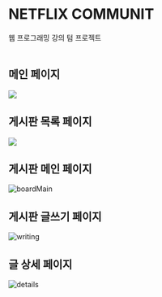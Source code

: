 # NETFLIX COMMUNIT
웹 프로그래밍 강의 텀 프로젝트  
<br>
## 메인 페이지
<img src="https://user-images.githubusercontent.com/66666533/118529822-e4f5ac00-b77e-11eb-82b1-db7ff05872ff.png">  

<br>

## 게시판 목록 페이지
<img src="https://user-images.githubusercontent.com/66666533/119290514-974dd780-bc87-11eb-8f3f-efbbf461a93e.jpg">

## 게시판 메인 페이지
![boardMain](https://user-images.githubusercontent.com/66666533/121877505-a33c2f00-cd45-11eb-976a-dd7c1a131c13.png)

## 게시판 글쓰기 페이지
![writing](https://user-images.githubusercontent.com/66666533/121877553-b2bb7800-cd45-11eb-8905-24d965707df2.png)

## 글 상세 페이지
![details](https://user-images.githubusercontent.com/66666533/121877577-b8b15900-cd45-11eb-961f-3895fa7c062b.png)
